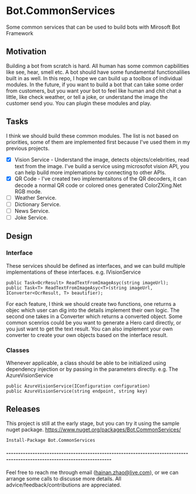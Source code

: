 # Bot.CommonServices
Some common services that can be used to build bots with Mirosoft Bot Framework

## Motivation
Building a bot from scratch is hard. All human has some common capbilities like see, hear, smell etc. A bot should have some fundamental functionalilies built in as well. In this repo, I hope we can build up a toolbox of individual modules. In the future, if you want to build a bot that can take some order from customers, but you want your bot to feel like human and chit chat a little, like check weather, or tell a joke, or understand the image the customer send you. You can plugin these modules and play.

## Tasks
I think we should build these common modules. The list is not based on priorities, some of them are implemented first because I've used them in my previous projects.

- [x] Vision Service - Understand the image, detects objects/celebrities, read text from the image. I've build a service using microsofot vision API, you can help build more implemations by connecting to other APIs.
- [x] QR Code - I've created two implementaitons of the QR decoders, it can decode a normal QR code or colored ones generated ColorZXing.Net RGB mode.
- [ ] Weather Service. 
- [ ] Dictionary Service.
- [ ] News Service. 
- [ ] Joke Service.

## Design
### Interface
These services should be defined as interfaces, and we can build multiple implementations of these interfaces.
e.g. IVisionService

```
public Task<OcrResult> ReadTextFromImageAsyc(string imageUrl);
public Task<T> ReadTextFromImageAsyc<T>(string imageUrl, IConverter<OcrResult, T> beautifier);
```
For each feature, I think we should create two functions, one returns a objec which user can dig into the details implement their own logic. The second one takes in a Converter which returns a converted object. Some common scenrios could be you want to generate a Hero card directly, or you just want to get the text result. You can also implement your own converter to create your own objects based on the interface result.

### Classes
Whenever applicable, a class should be able to be initialized using dependency injection or by passing in the parameters directly.
e.g. The AzureVisionService 
```
public AzureVisionService(IConfiguration configuration)
public AzureVisionService(string endpoint, string key)
```

## Releases
This project is still at the early stage, but you can try it using the sample nuget package. https://www.nuget.org/packages/Bot.CommonServices/
```
Install-Package Bot.CommonServices
```

#### ------------------------------------------------------------------------------------------------------------------------
Feel free to reach me through email (hainan.zhao@live.com), or we can arrange some calls to discusse more details. All advice/feedback/contributions are appreciated.


